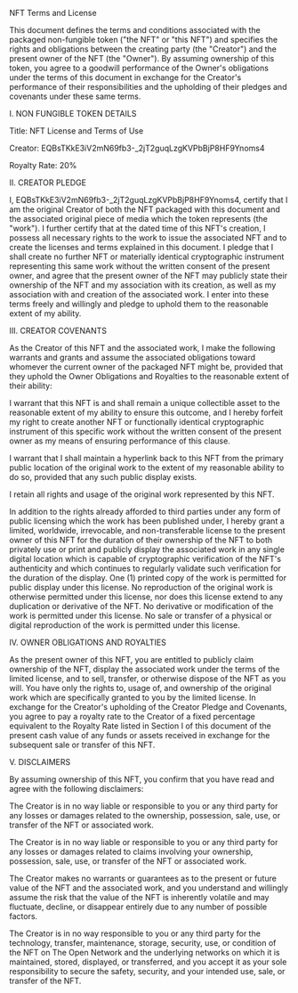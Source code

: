 NFT Terms and License

This document defines the terms and conditions associated with the packaged non-fungible token ("the NFT" or "this NFT") and specifies the rights and obligations between the creating party (the "Creator") and the present owner of the NFT (the "Owner"). By assuming ownership of this token, you agree to a goodwill performance of the Owner's obligations under the terms of this document in exchange for the Creator's performance of their responsibilities and the upholding of their pledges and covenants under these same terms.

I. NON FUNGIBLE TOKEN DETAILS

Title: NFT License and Terms of Use

Creator: EQBsTKkE3iV2mN69fb3-_2jT2guqLzgKVPbBjP8HF9Ynoms4

Royalty Rate: 20%

II. CREATOR PLEDGE

I, EQBsTKkE3iV2mN69fb3-_2jT2guqLzgKVPbBjP8HF9Ynoms4, certify that I am the original Creator of both the NFT packaged with this document and the associated original piece of media which the token represents (the "work"). I further certify that at the dated time of this NFT's creation, I possess all necessary rights to the work to issue the associated NFT and to create the licenses and terms explained in this document. I pledge that I shall create no further NFT or materially identical cryptographic instrument representing this same work without the written consent of the present owner, and agree that the present owner of the NFT may publicly state their ownership of the NFT and my association with its creation, as well as my association with and creation of the associated work. I enter into these terms freely and willingly and pledge to uphold them to the reasonable extent of my ability.

III. CREATOR COVENANTS

As the Creator of this NFT and the associated work, I make the following warrants and grants and assume the associated obligations toward whomever the current owner of the packaged NFT might be, provided that they uphold the Owner Obligations and Royalties to the reasonable extent of their ability:

I warrant that this NFT is and shall remain a unique collectible asset to the reasonable extent of my ability to ensure this outcome, and I hereby forfeit my right to create another NFT or functionally identical cryptographic instrument of this specific work without the written consent of the present owner as my means of ensuring performance of this clause.

I warrant that I shall maintain a hyperlink back to this NFT from the primary public location of the original work to the extent of my reasonable ability to do so, provided that any such public display exists.

I retain all rights and usage of the original work represented by this NFT.

In addition to the rights already afforded to third parties under any form of public licensing which the work has been published under, I hereby grant a limited, worldwide, irrevocable, and non-transferable license to the present owner of this NFT for the duration of their ownership of the NFT to both privately use or print and publicly display the associated work in any single digital location which is capable of cryptographic verification of the NFT's authenticity and which continues to regularly validate such verification for the duration of the display. One (1) printed copy of the work is permitted for public display under this license. No reproduction of the original work is otherwise permitted under this license, nor does this license extend to any duplication or derivative of the NFT. No derivative or modification of the work is permitted under this license. No sale or transfer of a physical or digital reproduction of the work is permitted under this license.

IV. OWNER OBLIGATIONS AND ROYALTIES

As the present owner of this NFT, you are entitled to publicly claim ownership of the NFT, display the associated work under the terms of the limited license, and to sell, transfer, or otherwise dispose of the NFT as you will. You have only the rights to, usage of, and ownership of the original work which are specifically granted to you by the limited license. In exchange for the Creator's upholding of the Creator Pledge and Covenants, you agree to pay a royalty rate to the Creator of a fixed percentage equivalent to the Royalty Rate listed in Section I of this document of the present cash value of any funds or assets received in exchange for the subsequent sale or transfer of this NFT.

V. DISCLAIMERS

By assuming ownership of this NFT, you confirm that you have read and agree with the following disclaimers:

The Creator is in no way liable or responsible to you or any third party for any losses or damages related to the ownership, possession, sale, use, or transfer of the NFT or associated work.

The Creator is in no way liable or responsible to you or any third party for any losses or damages related to claims involving your ownership, possession, sale, use, or transfer of the NFT or associated work.

The Creator makes no warrants or guarantees as to the present or future value of the NFT and the associated work, and you understand and willingly assume the risk that the value of the NFT is inherently volatile and may fluctuate, decline, or disappear entirely due to any number of possible factors.

The Creator is in no way responsible to you or any third party for the technology, transfer, maintenance, storage, security, use, or condition of the NFT on The Open Network and the underlying networks on which it is maintained, stored, displayed, or transferred, and you accept it as your sole responsibility to secure the safety, security, and your intended use, sale, or transfer of the NFT.
